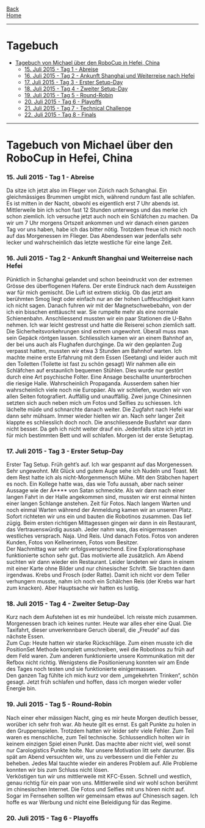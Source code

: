 [Back](TagebuecherMFT)  
[Home](home)
***
# Tagebuch
  
- <a href="#SM1.0">Tagebuch von Michael über den RoboCup in Hefei, China</a>
	- <a href="#SM1.1">15. Juli 2015 - Tag 1 - Abreise</a>
	- <a href="#SM1.2">16. Juli 2015 - Tag 2 - Ankunft Shanghai und Weiterreise nach Hefei</a>
	- <a href="#SM1.3">17. Juli 2015 - Tag 3 - Erster Setup-Day</a>
	- <a href="#SM1.4">18. Juli 2015 - Tag 4 - Zweiter Setup-Day</a>
	- <a href="#SM1.5">19. Juli 2015 - Tag 5 - Round-Robin</a>
	- <a href="#SM1.6">20. Juli 2015 - Tag 6 - Playoffs</a>
	- <a href="#SM1.7">21. Juli 2015 - Tag 7 - Technical Challenge</a>
	- <a href="#SM1.8">22. Juli 2015 - Tag 8 - Finals</a>

----
# <a name="SM1.0">Tagebuch von Michael über den RoboCup in Hefei, China</a>
### <a name="SM1.1">15. Juli 2015 - Tag 1 - Abreise</a>
Da sitze ich jetzt also im Flieger von Zürich nach Schanghai. Ein gleichmässiges Brummen umgibt mich, während rundum fast alle schlafen. Es ist mitten in der Nacht, obwohl es eigentlich erst 7 Uhr abends ist. Mittlerweile bin ich schon fast 12 Stunden unterwegs und das merke ich schon ziemlich. Ich versuche jetzt auch noch ein Schläfchen zu machen. Da wir um 7 Uhr morgens Ortszeit ankommen und wir danach einen ganzen Tag vor uns haben, habe ich das bitter nötig. Trotzdem freue ich mich noch auf das Morgenessen im Flieger. Das Abendessen war jedenfalls sehr lecker und wahrscheinlich das letzte westliche für eine lange Zeit.
### <a name="SM1.2">16. Juli 2015 - Tag 2 - Ankunft Shanghai und Weiterreise nach Hefei</a>
Pünktlich in Schanghai gelandet und schon beeindruckt von der extremen Grösse des überflogenen Hafens. Der erste Eindruck nach dem Aussteigen war für mich gemischt. Die Luft ist extrem stickig. Ob das jetzt am berühmten Smog liegt oder einfach nur an der hohen Luftfeuchtigkeit kann ich nicht sagen. Danach fuhren wir mit der Magnetschwebebahn, von der ich ein bisschen enttäuscht war. Sie rumpelte mehr als eine normale Schienenbahn. Anschliessend mussten wir ein paar Stationen die U-Bahn nehmen. Ich war leicht gestresst und hatte die Reiserei schon ziemlich satt. Die Sicherheitsvorkehrungen sind extrem ungewohnt. Überall muss man sein Gepäck röntgen lassen. Schliesslich kamen wir an einem Bahnhof an, der bei uns auch als Flughafen durchginge. Da wir den geplanten Zug verpasst hatten, mussten wir etwa 3 Stunden am Bahnhof warten. Ich machte meine erste Erfahrung mit dem Essen (Seetang) und leider auch mit den Toiletten (Toilette ist fast zu schön gesagt) Wir nahmen alle ein Schläfchen auf erstaunlich bequemen Stühlen. Dies wurde nur gestört durch eine Art psychische Folter. Eine Ansage beschallte ununterbrochen die riesige Halle. Wahrscheinlich Propaganda. Ausserdem sahen hier wahrscheinlich viele noch nie Europäer. Als wir schliefen, wurden wir von allen Seiten fotografiert. Auffällig und unauffällig. Zwei junge Chinesinnen setzten sich auch neben mich um Fotos und Selfies zu schiessen. Ich lächelte müde und schnarchte danach weiter. Die Zugfahrt nach Hefei war dann sehr mühsam. Immer wieder hielten wir an. Nach sehr langer Zeit klappte es schliesslich doch noch. Die anschliessende Busfahrt war dann nicht besser. Da geh ich nicht weiter drauf ein. Jedenfalls sitze ich jetzt im für mich bestimmten Bett und will schlafen. Morgen ist der erste Setuptag.
### <a name="SM1.3">17. Juli 2015 - Tag 3 - Erster Setup-Day</a>
Erster Tag Setup. Früh geht’s auf. Ich war gespannt auf das Morgenessen. Sehr ungewohnt. Mit Glück und gutem Auge sehe ich Nudeln und Toast. Mit dem Rest hatte ich als nicht-Morgenmensch Mühe. Mit den Stäbchen hapert es noch. Ein Kollege hatte was, das wie Tofu aussah, aber nach seiner Aussage wie der A**** von Satan schmeckte. Als wir dann nach einer langen Fahrt in der Halle angekommen sind, mussten wir erst einmal hinten einer langen Schlange anstehen. Zeit für Fotos. Nach langem Warten und noch einmal Warten während der Anmeldung kamen wir an unseren Platz. Sofort richteten wir uns ein und bauten die Robotinos zusammen. Das lief zügig. Beim ersten richtigen Mittagessen gingen wir dann in ein Restaurant, das Vertrauenswürdig aussah. Jeder nahm was, das einigermassen westliches versprach. Naja. Und Reis. Und danach Fotos. Fotos von anderen Kunden, Fotos von Kellnerinnen, Fotos vom Besitzer.  
Der Nachmittag war sehr erfolgsversprechend. Eine Explorationsphase funktionierte schon sehr gut. Das motivierte alle zusätzlich.
Am Abend suchten wir dann wieder ein Restaurant. Leider landeten wir dann in einem mit einer Karte ohne Bilder und nur chinesischer Schrift. Sie brachten dann irgendwas. Krebs und Frosch (oder Ratte). Damit ich nicht vor dem Teller verhungern musste, nahm ich noch ein Schälchen Reis (der Krebs war hart zum knacken). Aber Hauptsache wir hatten es lustig. 
### <a name="SM1.4">18. Juli 2015 - Tag 4 - Zweiter Setup-Day</a>
Kurz nach dem Aufstehen ist es mir hundeübel. Ich reisste mich zusammen. Morgenessen brach ich keines runter. Heute war alles eher eine Qual. Die Taxifahrt, dieser unverkennbare Geruch überall, die „Freude“ auf das nächste Essen.  
Zum Cup: Heute hatten wir starke Rückschläge. Zum einen musste ich die PositionSet Methode komplett umschreiben, weil die Robotinos zu früh auf dem Feld waren. Zum anderen funktionierte unsere Kommunikation mit der Refbox nicht richtig. Wenigstens die Positionierung konnten wir am Ende des Tages noch testen und sie funktionierte einigermassen.  
Den ganzen Tag fühlte ich mich kurz vor dem „umgekehrten Trinken“, schön gesagt. Jetzt früh schlafen und hoffen, dass ich morgen wieder voller Energie bin.
### <a name="SM1.5">19. Juli 2015 - Tag 5 - Round-Robin</a>
Nach einer eher mässigen Nacht, ging es mir heute Morgen deutlich besser, worüber ich sehr froh war. Ab heute gilt es ernst. Es galt Punkte zu holen in den Gruppenspielen. Trotzdem hatten wir leider sehr viele Fehler. Zum Teil waren es menschliche, zum Teil technische. Schlussendlich holten wir in keinem einzigen Spiel einen Punkt. Das machte aber nicht viel, weil sonst nur Carologistics Punkte holte. Nur unsere Motivation litt sehr darunter. Bis spät am Abend versuchten wir, uns zu verbessern und die Fehler zu beheben. Jedes Mal tauchte wieder ein anderes Problem auf. Alle Probleme konnten wir bis zum Schluss nicht lösen.  
Verköstigen tun wir uns mittlerweile mit KFC-Essen. Schnell und westlich, genau richtig für ein paar von uns. Mittlerweile sind wir wohl schon berühmt im chinesischen Internet. Die Fotos und Selfies mit uns hören nicht auf. Sogar im Fernsehen sollten wir gemeinsam etwas auf Chinesisch sagen. Ich hoffe es war Werbung und nicht eine Beleidigung für das Regime. 
### <a name="SM1.6">20. Juli 2015 - Tag 6 - Playoffs</a>
